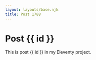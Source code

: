 ```yaml
---
layout: layouts/base.njk
title: Post 1788
---
```


# Post {{ id }}

This is post {{ id }} in my Eleventy project.
